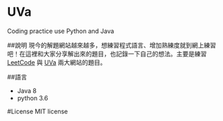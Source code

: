# UVa

Coding practice use Python and Java

##說明
現今的解題網站越來越多，想練習程式語言、增加熟練度就到網上練習吧！在這裡和大家分享解出來的題目，也記錄一下自己的想法。主要是練習 [LeetCode] 與 [UVa] 兩大網站的題目。

##語言
- Java 8
- python 3.6   

#License
MIT license


[LeetCode]:(https://leetcode.com/)
[UVa]:(uva.onlinejudge.org/)
<!--  https://www.zhihu.com/question/25574458 -->
